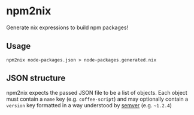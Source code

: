 npm2nix
=======
Generate nix expressions to build npm packages!

Usage
-----
`npm2nix node-packages.json > node-packages.generated.nix`

JSON structure
--------------
npm2nix expects the passed JSON file to be a list of objects. Each object must contain a `name` key (e.g. `coffee-script`) and may optionally contain a `version` key formatted in a way understood by [semver](https://github.com/isaacs/node-semver) (e.g. `~1.2.4`)
